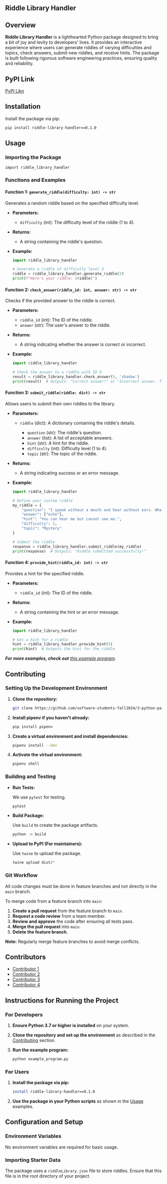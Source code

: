 ## Riddle Library Handler

## Overview

**Riddle Library Handler** is a lighthearted Python package designed to bring a bit of joy and levity to developers' lives. It provides an interactive experience where users can generate riddles of varying difficulties and topics, check answers, submit new riddles, and receive hints. The package is built following rigorous software engineering practices, ensuring quality and reliability.
## PyPI Link
[PyPI Likn](https://pypi.org/project/riddle-library-handler/0.1.0/#modal-close)
## Installation

Install the package via pip:

```bash
pip install riddle-library-handler==0.1.0
```

## Usage

### Importing the Package

```
import riddle_library_handler
```

### Functions and Examples

#### Function 1: `generate_riddle(difficulty: int) -> str`

Generates a random riddle based on the specified difficulty level.

- **Parameters:**
  - `difficulty` (int): The difficulty level of the riddle (1 to 4).

- **Returns:**
  - A string containing the riddle's question.

- **Example:**

  ```python
  import riddle_library_handler

  # Generate a riddle of difficulty level 2
  riddle = riddle_library_handler.generate_riddle(2)
  print(f"Here's your riddle: {riddle}")
  ```

#### Function 2: `check_answer(riddle_id: int, answer: str) -> str`

Checks if the provided answer to the riddle is correct.

- **Parameters:**
  - `riddle_id` (int): The ID of the riddle.
  - `answer` (str): The user's answer to the riddle.

- **Returns:**
  - A string indicating whether the answer is correct or incorrect.

- **Example:**

  ```python
  import riddle_library_handler

  # Check the answer to a riddle with ID 5
  result = riddle_library_handler.check_answer(5, 'shadow')
  print(result)  # Outputs: "Correct answer!" or "Incorrect answer. Try again!"
  ```

#### Function 3: `submit_riddle(riddle: dict) -> str`

Allows users to submit their own riddles to the library.

- **Parameters:**
  - `riddle` (dict): A dictionary containing the riddle's details.

    - `question` (str): The riddle's question.
    - `answer` (list): A list of acceptable answers.
    - `hint` (str): A hint for the riddle.
    - `difficulty` (int): Difficulty level (1 to 4).
    - `topic` (str): The topic of the riddle.

- **Returns:**
  - A string indicating success or an error message.

- **Example:**

  ```python
  import riddle_library_handler

  # Define your custom riddle
  my_riddle = {
      "question": "I speak without a mouth and hear without ears. What am I?",
      "answer": ["echo"],
      "hint": "You can hear me but cannot see me.",
      "difficulty": 2,
      "topic": "Mystery"
  }

  # Submit the riddle
  response = riddle_library_handler.submit_riddle(my_riddle)
  print(response)  # Outputs: "Riddle submitted successfully!"
  ```

#### Function 4: `provide_hint(riddle_id: int) -> str`

Provides a hint for the specified riddle.

- **Parameters:**
  - `riddle_id` (int): The ID of the riddle.

- **Returns:**
  - A string containing the hint or an error message.

- **Example:**

  ```python
  import riddle_library_handler

  # Get a hint for a riddle
  hint = riddle_library_handler.provide_hint(5)
  print(hint)  # Outputs the hint for the riddle
  ```


_**For more examples, check out** [this example program]()._

## Contributing

### Setting Up the Development Environment

1. **Clone the repository:**

   ```bash
   git clone https://github.com/software-students-fall2024/3-python-package-codecrafter
   ```


2. **Install pipenv if you haven't already:**

   ```bash
   pip install pipenv
   ```

3. **Create a virtual environment and install dependencies:**

   ```bash
   pipenv install --dev
   ```

4. **Activate the virtual environment:**

   ```bash
   pipenv shell
   ```

### Building and Testing

- **Run Tests:**

  We use `pytest` for testing.

  ```bash
  pytest
  ```

- **Build Package:**

  Use `build` to create the package artifacts.

  ```bash
  python -m build
  ```

- **Upload to PyPI (For maintainers):**

  Use `twine` to upload the package.

  ```bash
  twine upload dist/*
  ```

### Git Workflow

All code changes must be done in feature branches and not directly in the `main` branch.

To merge code from a feature branch into `main`:

1. **Create a pull request** from the feature branch to `main`.
2. **Request a code review** from a team member.
3. **Review and approve** the code after ensuring all tests pass.
4. **Merge the pull request** into `main`.
5. **Delete the feature branch**.

**Note:** Regularly merge feature branches to avoid merge conflicts.

## Contributors

- [Contributor 1](https://github.com/contributor1)
- [Contributor 2](https://github.com/contributor2)
- [Contributor 3](https://github.com/contributor3)
- [Contributor 4](https://github.com/contributor4)

## Instructions for Running the Project

### For Developers

1. **Ensure Python 3.7 or higher is installed** on your system.

2. **Clone the repository and set up the environment** as described in the [Contributing](#contributing) section.

3. **Run the example program:**

   ```bash
   python example_program.py
   ```

### For Users

1. **Install the package via pip:**

   ```bash
   install riddle-library-handler==0.1.0
   ```

2. **Use the package in your Python scripts** as shown in the [Usage](#usage) examples.

## Configuration and Setup

### Environment Variables

No environment variables are required for basic usage.

### Importing Starter Data

The package uses a `riddleLibrary.json` file to store riddles. Ensure that this file is in the root directory of your project.




